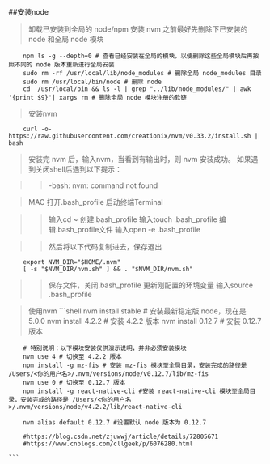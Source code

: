 ##安装node
> 卸载已安装到全局的 node/npm
>安装 nvm 之前最好先删除下已安装的 node 和全局 node 模块
```shell
    npm ls -g --depth=0 # 查看已经安装在全局的模块，以便删除这些全局模块后再按照不同的 node 版本重新进行全局安装
    sudo rm -rf /usr/local/lib/node_modules # 删除全局 node_modules 目录
    sudo rm /usr/local/bin/node # 删除 node
    cd  /usr/local/bin && ls -l | grep "../lib/node_modules/" | awk '{print $9}'| xargs rm # 删除全局 node 模块注册的软链
```

>安装nvm
```shell
    curl -o- https://raw.githubusercontent.com/creationix/nvm/v0.33.2/install.sh | bash
```

>安装完 nvm 后，输入nvm，当看到有输出时，则 nvm 安装成功。 如果遇到关闭shell后遇到以下提示：

>>-bash: nvm: command not found

>MAC 打开.bash_profile 启动终端Terminal

>>输入cd ~
>>创建.bash_profile
>>输入touch .bash_profile
>>编辑.bash_profile文件
>>输入open -e .bash_profile

>>然后将以下代码复制进去，保存退出
```shell
    export NVM_DIR="$HOME/.nvm"
    [ -s "$NVM_DIR/nvm.sh" ] && . "$NVM_DIR/nvm.sh"
```

>>保存文件，关闭.bash_profile
>>更新刚配置的环境变量
>>输入source .bash_profile


>使用nvm
    ```shell
        nvm install stable # 安装最新稳定版 node，现在是 5.0.0
        nvm install 4.2.2 # 安装 4.2.2 版本
        nvm install 0.12.7 # 安装 0.12.7 版本

        # 特别说明：以下模块安装仅供演示说明，并非必须安装模块
        nvm use 4 # 切换至 4.2.2 版本
        npm install -g mz-fis # 安装 mz-fis 模块至全局目录，安装完成的路径是 /Users/<你的用户名>/.nvm/versions/node/v0.12.7/lib/mz-fis
        nvm use 0 # 切换至 0.12.7 版本
        npm install -g react-native-cli #安装 react-native-cli 模块至全局目录，安装完成的路径是 /Users/<你的用户名>/.nvm/versions/node/v4.2.2/lib/react-native-cli

        nvm alias default 0.12.7 #设置默认 node 版本为 0.12.7

        #https://blog.csdn.net/zjuwwj/article/details/72805671 
        #https://www.cnblogs.com/cllgeek/p/6076280.html

    ```
